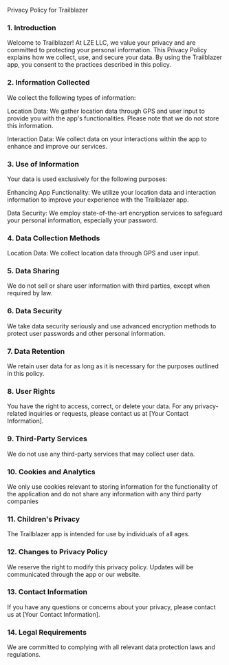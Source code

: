 Privacy Policy for Trailblazer

### 1. Introduction

Welcome to Trailblazer! At LZE LLC, we value your privacy and are committed to protecting your personal information. This Privacy Policy explains how we collect, use, and secure your data. By using the Trailblazer app, you consent to the practices described in this policy.

### 2. Information Collected

We collect the following types of information:

Location Data: We gather location data through GPS and user input to provide you with the app's functionalities. Please note that we do not store this information.

Interaction Data: We collect data on your interactions within the app to enhance and improve our services.

### 3. Use of Information

Your data is used exclusively for the following purposes:

Enhancing App Functionality: We utilize your location data and interaction information to improve your experience with the Trailblazer app.

Data Security: We employ state-of-the-art encryption services to safeguard your personal information, especially your password.

### 4. Data Collection Methods

Location Data: We collect location data through GPS and user input.

### 5. Data Sharing

We do not sell or share user information with third parties, except when required by law.

### 6. Data Security

We take data security seriously and use advanced encryption methods to protect user passwords and other personal information.

### 7. Data Retention

We retain user data for as long as it is necessary for the purposes outlined in this policy.

### 8. User Rights

You have the right to access, correct, or delete your data. For any privacy-related inquiries or requests, please contact us at [Your Contact Information].

### 9. Third-Party Services

We do not use any third-party services that may collect user data.

 ### 10. Cookies and Analytics

We only use cookies relevant to storing information for the functionality of the application and do not share any information with any third party companies

### 11. Children's Privacy

The Trailblazer app is intended for use by individuals of all ages.

### 12. Changes to Privacy Policy

We reserve the right to modify this privacy policy. Updates will be communicated through the app or our website.

### 13. Contact Information

If you have any questions or concerns about your privacy, please contact us at [Your Contact Information].

### 14. Legal Requirements

We are committed to complying with all relevant data protection laws and regulations.
